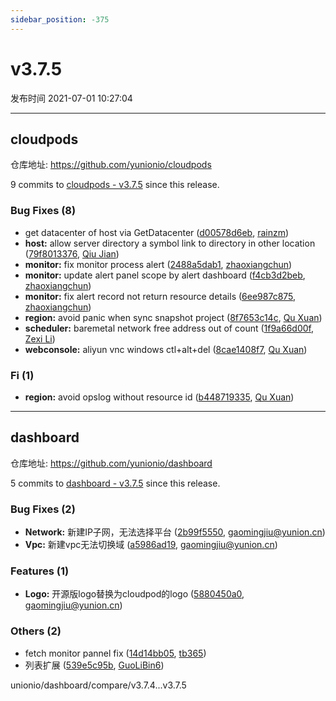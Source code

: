 ```yaml
---
sidebar_position: -375
---
```


# v3.7.5

发布时间 2021-07-01 10:27:04

-----

## cloudpods

仓库地址: https://github.com/yunionio/cloudpods

9 commits to [cloudpods - v3.7.5](https://github.com/yunionio/cloudpods/compare/v3.7.4...v3.7.5) since this release.

### Bug Fixes (8)
- get datacenter of host via GetDatacenter ([d00578d6eb](https://github.com/yunionio/cloudpods/commit/d00578d6eb9dd71564b16bce753feeb0f6d56ad9), [rainzm](mailto:mjoycarry@gmail.com))
- **host:** allow server directory a symbol link to directory in other location ([79f8013376](https://github.com/yunionio/cloudpods/commit/79f8013376e9de4dc22847615c37559f0ecee147), [Qiu Jian](mailto:qiujian@yunionyun.com))
- **monitor:** fix monitor process alert ([2488a5dab1](https://github.com/yunionio/cloudpods/commit/2488a5dab11f01c5f548510f06380006b917637e), [zhaoxiangchun](mailto:1422928955@qq.com))
- **monitor:** update alert panel scope by alert dashboard ([f4cb3d2beb](https://github.com/yunionio/cloudpods/commit/f4cb3d2bebf56674fe61be46147778fa5ffddcc3), [zhaoxiangchun](mailto:1422928955@qq.com))
- **monitor:** fix alert record not return resource details ([6ee987c875](https://github.com/yunionio/cloudpods/commit/6ee987c8753c4534711b33d6cce49ffed05aaf99), [zhaoxiangchun](mailto:1422928955@qq.com))
- **region:** avoid panic when sync snapshot project ([8f7653c14c](https://github.com/yunionio/cloudpods/commit/8f7653c14c4d300fd78a4eb6ddb912b8e39b14e8), [Qu Xuan](mailto:quxuan@yunionyun.com))
- **scheduler:** baremetal network free address out of count ([1f9a66d00f](https://github.com/yunionio/cloudpods/commit/1f9a66d00f3093045343869c75e17d3cb27151fe), [Zexi Li](mailto:zexi.li@qq.com))
- **webconsole:** aliyun vnc windows ctl+alt+del ([8cae1408f7](https://github.com/yunionio/cloudpods/commit/8cae1408f7cf3dcbf90d861e759a9241149332e2), [Qu Xuan](mailto:quxuan@yunionyun.com))

### Fi (1)
- **region:** avoid opslog without resource id ([b448719335](https://github.com/yunionio/cloudpods/commit/b448719335e175c3d6e76076c3b7acf3b3e4d7dc), [Qu Xuan](mailto:quxuan@yunionyun.com))

-----

## dashboard

仓库地址: https://github.com/yunionio/dashboard

5 commits to [dashboard - v3.7.5](https://github.com/yunionio/dashboard/compare/v3.7.4...v3.7.5) since this release.

### Bug Fixes (2)
- **Network:** 新建IP子网，无法选择平台 ([2b99f5550](https://github.com/yunionio/dashboard/commit/2b99f5550ebf258e1d965df06a3299afb92c48ba), [gaomingjiu@yunion.cn](mailto:gaomingjiu@yunion.cn))
- **Vpc:** 新建vpc无法切换域 ([a5986ad19](https://github.com/yunionio/dashboard/commit/a5986ad1908137ab678c56ff9e4cd03aa597169c), [gaomingjiu@yunion.cn](mailto:gaomingjiu@yunion.cn))

### Features (1)
- **Logo:** 开源版logo替换为cloudpod的logo ([5880450a0](https://github.com/yunionio/dashboard/commit/5880450a0bdac7dd0da51ddab14debc7e614c793), [gaomingjiu@yunion.cn](mailto:gaomingjiu@yunion.cn))

### Others (2)
- fetch monitor pannel fix ([14d14bb05](https://github.com/yunionio/dashboard/commit/14d14bb052651f9ee52f7555f5779a9f8faaa6ec), [tb365](mailto:tangbin@yunion.cn))
- 列表扩展 ([539e5c95b](https://github.com/yunionio/dashboard/commit/539e5c95b64cab32050417a9b65f8bd20293d865), [GuoLiBin6](mailto:782518577@qq.com))

unionio/dashboard/compare/v3.7.4...v3.7.5

